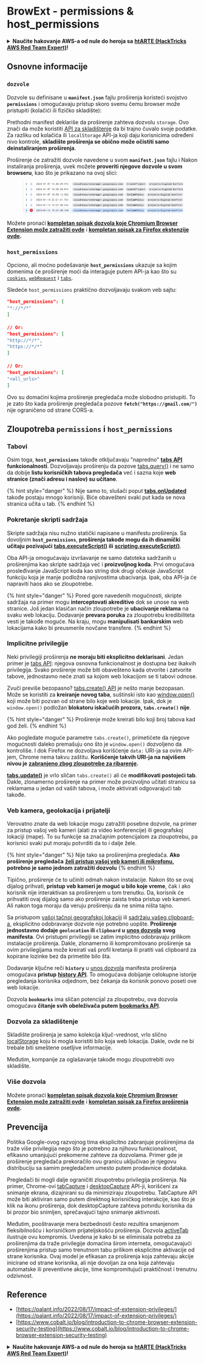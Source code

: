 # BrowExt - permissions & host\_permissions

<details>

<summary><strong>Naučite hakovanje AWS-a od nule do heroja sa</strong> <a href="https://training.hacktricks.xyz/courses/arte"><strong>htARTE (HackTricks AWS Red Team Expert)</strong></a><strong>!</strong></summary>

Drugi načini podrške HackTricks-u:

* Ako želite da vidite svoju **kompaniju reklamiranu na HackTricks-u** ili da **preuzmete HackTricks u PDF formatu** proverite [**PLANOVE ZA PRIJAVU**](https://github.com/sponsors/carlospolop)!
* Nabavite [**zvanični PEASS & HackTricks swag**](https://peass.creator-spring.com)
* Otkrijte [**Porodicu PEASS**](https://opensea.io/collection/the-peass-family), našu kolekciju ekskluzivnih [**NFT-ova**](https://opensea.io/collection/the-peass-family)
* **Pridružite se** 💬 [**Discord grupi**](https://discord.gg/hRep4RUj7f) ili [**telegram grupi**](https://t.me/peass) ili nas **pratite** na **Twitteru** 🐦 [**@carlospolopm**](https://twitter.com/hacktricks\_live)**.**
* **Podelite svoje hakovanje trikove slanjem PR-ova na** [**HackTricks**](https://github.com/carlospolop/hacktricks) i [**HackTricks Cloud**](https://github.com/carlospolop/hacktricks-cloud) github repozitorijume.

</details>

## Osnovne informacije

### **`dozvole`**

Dozvole su definisane u **`manifest.json`** fajlu proširenja koristeći svojstvo **`permissions`** i omogućavaju pristup skoro svemu čemu browser može pristupiti (kolačići ili fizičko skladište):

Prethodni manifest deklariše da proširenje zahteva dozvolu `storage`. Ovo znači da može koristiti [API za skladištenje](https://developer.mozilla.org/en-US/docs/Mozilla/Add-ons/WebExtensions/API/storage) da bi trajno čuvalo svoje podatke. Za razliku od kolačića ili `localStorage` API-ja koji daju korisnicima određeni nivo kontrole, **skladište proširenja se obično može očistiti samo deinstaliranjem proširenja**.

Proširenje će zatražiti dozvole navedene u svom **`manifest.json`** fajlu i Nakon instaliranja proširenja, uvek možete **proveriti njegove dozvole u svom browseru**, kao što je prikazano na ovoj slici:

<figure><img src="../../.gitbook/assets/image (2) (1) (1) (1).png" alt=""><figcaption></figcaption></figure>

Možete pronaći [**kompletan spisak dozvola koje Chromium Browser Extension može zatražiti ovde**](https://developer.chrome.com/docs/extensions/develop/concepts/declare-permissions#permissions) i [**kompletan spisak za Firefox ekstenzije ovde**](https://developer.mozilla.org/en-US/docs/Mozilla/Add-ons/WebExtensions/manifest.json/permissions#api\_permissions)**.**

### `host_permissions`

Opciono, ali moćno podešavanje **`host_permissions`** ukazuje sa kojim domenima će proširenje moći da interaguje putem API-ja kao što su [`cookies`](https://developer.mozilla.org/en-US/docs/Mozilla/Add-ons/WebExtensions/API/cookies), [`webRequest`](https://developer.mozilla.org/en-US/docs/Mozilla/Add-ons/WebExtensions/API/webRequest) i [`tabs`](https://developer.mozilla.org/en-US/docs/Mozilla/Add-ons/WebExtensions/API/tabs).

Sledeće `host_permissions` praktično dozvoljavaju svakom veb sajtu:

```json
"host_permissions": [
"*://*/*"
]

// Or:
"host_permissions": [
"http://*/*",
"https://*/*"
]

// Or:
"host_permissions": [
"<all_urls>"
]
```

Ovo su domaćini kojima proširenje pregledača može slobodno pristupiti. To je zato što kada proširenje pregledača pozove **`fetch("https://gmail.com/")`** nije ograničeno od strane CORS-a.

## Zloupotreba `permissions` i `host_permissions`

### Tabovi

Osim toga, **`host_permissions`** takođe otključavaju "napredno" [**tabs API**](https://developer.mozilla.org/en-US/docs/Mozilla/Add-ons/WebExtensions/API/tabs) **funkcionalnosti**. Dozvoljavaju proširenju da pozove [tabs.query()](https://developer.mozilla.org/en-US/docs/Mozilla/Add-ons/WebExtensions/API/tabs/query) i ne samo da dobije **listu korisničkih tabova pregledača** već i sazna koje **web stranice (znači adresu i naslov) su učitane**.

{% hint style="danger" %}
Nije samo to, slušači poput [**tabs.onUpdated**](https://developer.mozilla.org/en-US/docs/Mozilla/Add-ons/WebExtensions/API/tabs/onUpdated) takođe postaju mnogo korisniji. Biće obavešteni svaki put kada se nova stranica učita u tab.
{% endhint %}

### Pokretanje skripti sadržaja <a href="#running-content-scripts" id="running-content-scripts"></a>

Skripte sadržaja nisu nužno statički napisane u manifestu proširenja. Sa dovoljnim **`host_permissions`**, **proširenja takođe mogu da ih dinamički učitaju pozivajući** [**tabs.executeScript()**](https://developer.mozilla.org/en-US/docs/Mozilla/Add-ons/WebExtensions/API/tabs/executeScript) **ili** [**scripting.executeScript()**](https://developer.mozilla.org/en-US/docs/Mozilla/Add-ons/WebExtensions/API/scripting/executeScript).

Oba API-ja omogućavaju izvršavanje ne samo datoteka sadržanih u proširenjima kao skripte sadržaja već i **proizvoljnog koda**. Prvi omogućava prosleđivanje JavaScript koda kao string dok drugi očekuje JavaScript funkciju koja je manje podložna ranjivostima ubacivanja. Ipak, oba API-ja će napraviti haos ako se zloupotrebe.

{% hint style="danger" %}
Pored gore navedenih mogućnosti, skripte sadržaja na primer mogu **interceptovati akreditive** dok se unose na web stranice. Još jedan klasičan način zloupotrebe je **ubacivanje reklama** na svaku web lokaciju. Dodavanje **prevara poruka** za zloupotrebu kredibiliteta vesti je takođe moguće. Na kraju, mogu **manipulisati bankarskim** web lokacijama kako bi preusmerile novčane transfere.
{% endhint %}

### Implicitne privilegije <a href="#implicit-privileges" id="implicit-privileges"></a>

Neki privilegiji proširenja **ne moraju biti eksplicitno deklarisani**. Jedan primer je [tabs API](https://developer.mozilla.org/en-US/docs/Mozilla/Add-ons/WebExtensions/API/tabs): njegova osnovna funkcionalnost je dostupna bez ikakvih privilegija. Svako proširenje može biti obavešteno kada otvorite i zatvorite tabove, jednostavno neće znati sa kojom web lokacijom se ti tabovi odnose.

Zvuči previše bezopasno? [tabs.create() API](https://developer.mozilla.org/en-US/docs/Mozilla/Add-ons/WebExtensions/API/tabs/create) je nešto manje bezopasan. Može se koristiti za **kreiranje novog taba**, suštinski isto kao [window.open()](https://developer.mozilla.org/en-US/docs/Web/API/Window/open) koji može biti pozvan od strane bilo koje web lokacije. Ipak, dok je `window.open()` podložan **blokatoru iskačućih prozora, `tabs.create()` nije**.

{% hint style="danger" %}
Proširenje može kreirati bilo koji broj tabova kad god želi.
{% endhint %}

Ako pogledate moguće parametre `tabs.create()`, primetićete da njegove mogućnosti daleko premašuju ono što je `window.open()` dozvoljeno da kontroliše. I dok Firefox ne dozvoljava korišćenje `data:` URI-ja sa ovim API-jem, Chrome nema takvu zaštitu. **Korišćenje takvih URI-ja na najvišem nivou je** [**zabranjeno zbog zloupotrebe za ribarenje**](https://bugzilla.mozilla.org/show\_bug.cgi?id=1331351)**.**

[**tabs.update()**](https://developer.mozilla.org/en-US/docs/Mozilla/Add-ons/WebExtensions/API/tabs/update) je vrlo sličan `tabs.create()` ali će **modifikovati postojeći tab**. Dakle, zlonamerno proširenje na primer može proizvoljno učitati stranicu sa reklamama u jedan od vaših tabova, i može aktivirati odgovarajući tab takođe.

### Veb kamera, geolokacija i prijatelji <a href="#webcam-geolocation-and-friends" id="webcam-geolocation-and-friends"></a>

Verovatno znate da web lokacije mogu zatražiti posebne dozvole, na primer za pristup vašoj veb kameri (alati za video konferencije) ili geografskoj lokaciji (mape). To su funkcije sa značajnim potencijalom za zloupotrebu, pa korisnici svaki put moraju potvrditi da to i dalje žele.

{% hint style="danger" %}
Nije tako sa proširenjima pregledača. **Ako proširenje pregledača** [**želi pristup vašoj veb kameri ili mikrofonu**](https://developer.mozilla.org/en-US/docs/Web/API/MediaDevices/getUserMedia)**, potrebno je samo jednom zatražiti dozvolu**
{% endhint %}

Tipično, proširenje će to učiniti odmah nakon instalacije. Nakon što se ovaj dijalog prihvati, **pristup veb kameri je moguć u bilo koje vreme**, čak i ako korisnik nije interaktivan sa proširenjem u tom trenutku. Da, korisnik će prihvatiti ovaj dijalog samo ako proširenje zaista treba pristup veb kameri. Ali nakon toga moraju da veruju proširenju da ne snima ništa tajno.

Sa pristupom [vašoj tačnoj geografskoj lokaciji](https://developer.mozilla.org/en-US/docs/Web/API/Geolocation) ili [sadržaju vašeg clipboard-a](https://developer.mozilla.org/en-US/docs/Web/API/Clipboard\_API), eksplicitno odobravanje dozvole nije potrebno uopšte. **Proširenje jednostavno dodaje `geolocation` ili `clipboard` u** [**unos dozvola**](https://developer.mozilla.org/en-US/docs/Mozilla/Add-ons/WebExtensions/manifest.json/permissions) **svog manifesta**. Ovi pristupni privilegiji se zatim implicitno odobravaju prilikom instalacije proširenja. Dakle, zlonamerno ili kompromitovano proširenje sa ovim privilegijama može kreirati vaš profil kretanja ili pratiti vaš clipboard za kopirane lozinke bez da primetite bilo šta.

Dodavanje ključne reči **`history`** u [unos dozvola](https://developer.mozilla.org/en-US/docs/Mozilla/Add-ons/WebExtensions/manifest.json/permissions) manifesta proširenja omogućava **pristup** [**history API**](https://developer.mozilla.org/en-US/docs/Mozilla/Add-ons/WebExtensions/API/history). To omogućava dobijanje celokupne istorije pregledanja korisnika odjednom, bez čekanja da korisnik ponovo poseti ove web lokacije.

Dozvola **`bookmarks`** ima sličan potencijal za zloupotrebu, ova dozvola omogućava **čitanje svih obeleživača putem** [**bookmarks API**](https://developer.mozilla.org/en-US/docs/Mozilla/Add-ons/WebExtensions/API/bookmarks).

### Dozvola za skladištenje <a href="#the-storage-permission" id="the-storage-permission"></a>

Skladište proširenja je samo kolekcija ključ-vrednost, vrlo slično [localStorage](https://developer.mozilla.org/en-US/docs/Web/API/Window/localStorage) koju bi mogla koristiti bilo koja web lokacija. Dakle, ovde ne bi trebale biti smeštene osetljive informacije.

Međutim, kompanije za oglašavanje takođe mogu zloupotrebiti ovo skladište.

### Više dozvola

Možete pronaći [**kompletan spisak dozvola koje Chromium Browser Extension može zatražiti ovde**](https://developer.chrome.com/docs/extensions/develop/concepts/declare-permissions#permissions) i [**kompletan spisak za Firefox proširenja ovde**](https://developer.mozilla.org/en-US/docs/Mozilla/Add-ons/WebExtensions/manifest.json/permissions#api\_permissions)**.**

## Prevencija <a href="#why-not-restrict-extension-privileges" id="why-not-restrict-extension-privileges"></a>

Politika Google-ovog razvojnog tima eksplicitno zabranjuje proširenjima da traže više privilegija nego što je potrebno za njihovu funkcionalnost, efikasno umanjujući prekomerne zahteve za dozvolama. Primer gde je proširenje pregledača prekoračilo ovu granicu uključivao je njegovu distribuciju sa samim pregledačem umesto putem prodavnice dodataka.

Pregledači bi mogli dalje ograničiti zloupotrebu privilegija proširenja. Na primer, Chrome-ovi [tabCapture](https://developer.chrome.com/docs/extensions/reference/tabCapture/) i [desktopCapture](https://developer.chrome.com/docs/extensions/reference/desktopCapture/) API-ji, korišćeni za snimanje ekrana, dizajnirani su da minimiziraju zloupotrebu. TabCapture API može biti aktiviran samo putem direktnog korisničkog interakcije, kao što je klik na ikonu proširenja, dok desktopCapture zahteva potvrdu korisnika da bi prozor bio snimljen, sprečavajući tajno snimanje aktivnosti.

Međutim, pooštravanje mera bezbednosti često rezultira smanjenom fleksibilnošću i korisničkom prijateljskošću proširenja. Dozvola [activeTab](https://developer.mozilla.org/en-US/docs/Mozilla/Add-ons/WebExtensions/manifest.json/permissions#activetab\_permission) ilustruje ovu kompromis. Uvedena je kako bi se eliminisala potreba za proširenjima da traže privilegije domaćina širom interneta, omogućavajući proširenjima pristup samo trenutnom tabu prilikom eksplicitne aktivacije od strane korisnika. Ovaj model je efikasan za proširenja koja zahtevaju akcije inicirane od strane korisnika, ali nije dovoljan za ona koja zahtevaju automatske ili preventivne akcije, time kompromitujući praktičnost i trenutnu odzivnost.

## **Reference**

* [https://palant.info/2022/08/17/impact-of-extension-privileges/](https://palant.info/2022/08/17/impact-of-extension-privileges/)
* [https://www.cobalt.io/blog/introduction-to-chrome-browser-extension-security-testing](https://www.cobalt.io/blog/introduction-to-chrome-browser-extension-security-testing)

<details>

<summary><strong>Naučite hakovanje AWS-a od nule do heroja sa</strong> <a href="https://training.hacktricks.xyz/courses/arte"><strong>htARTE (HackTricks AWS Red Team Expert)</strong></a><strong>!</strong></summary>

Drugi načini podrške HackTricks-u:

* Ako želite da vidite **vašu kompaniju reklamiranu na HackTricks-u** ili **preuzmete HackTricks u PDF formatu** proverite [**PLANOVE ZA PRIJAVU**](https://github.com/sponsors/carlospolop)!
* Nabavite [**zvanični PEASS & HackTricks swag**](https://peass.creator-spring.com)
* Otkrijte [**The PEASS Family**](https://opensea.io/collection/the-peass-family), našu kolekciju ekskluzivnih [**NFT-ova**](https://opensea.io/collection/the-peass-family)
* **Pridružite se** 💬 [**Discord grupi**](https://discord.gg/hRep4RUj7f) ili [**telegram grupi**](https://t.me/peass) ili nas **pratite** na **Twitteru** 🐦 [**@carlospolopm**](https://twitter.com/hacktricks\_live)**.**
* **Podelite svoje hakovanje trikove slanjem PR-ova na** [**HackTricks**](https://github.com/carlospolop/hacktricks) i [**HackTricks Cloud**](https://github.com/carlospolop/hacktricks-cloud) github repozitorijume.

</details>
